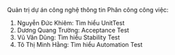 Quản trị dự án công nghệ thông tin 
Phân công công việc: 
1. Nguyễn Đức Khiêm: Tìm hiểu UnitTest
2. Dương Quang Trường: Acceptance Test
3. Vũ Văn Dũng: Tìm hiểu Stability Test
4. Tô Thị Minh Hằng: Tìm hiểu Automation Test
